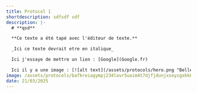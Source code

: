 ```yaml
---
title: Protocol 1
shortdescription: sdfsdf sdf
description: |-
  # **qsd**

  **Ce texte a été tapé avec l'éditeur de texte.** 

  _Ici ce texte devrait etre en italique_

  Ici j'essaye de mettre un lien : [Google](Google.fr)

  Ici il y a une image : [![alt text](/assets/protocols/hero.png "Belle image")](google.fr)
image: /assets/protocols/bafkreiagympj234lovr5uaim4t7djfjdunjxsoyzgxkk6pdvkyw267qjim.jpg
date: 21/03/2025
---
```


